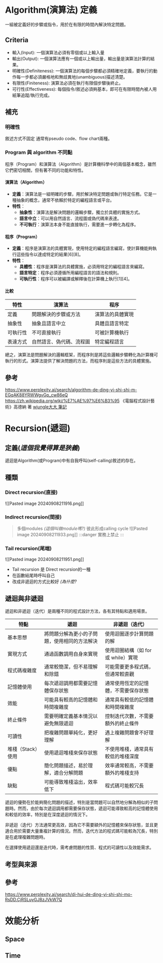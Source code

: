 # Algorithm(演算法) 定義
一組被定義好的步驟或指令，用於在有限的時間內解決特定問題。
## Criteria
* 輸入(Input): 一個演算法必須有零個或以上輸入量
* 輸出(Output): 一個演算法應有一個或以上輸出量，輸出量是演算法計算的結果。
* 明確性(Definiteness): 一個演算法的每個步驟都必須精確地定義，要執行的動作每一步都必須嚴格地和無歧異地(unambiguous)描述清楚。
* 有限性(Finiteness): 演算法必須在執行有限個步驟後終止。
* 可行性(Effectiveness): 每個指令/敘述必須夠基本，即可在有限時間內被人用紙筆追蹤/執行完成。
## 補充
### 明確性
敘述方式不固定
通常有pseudo code、flow chart兩種。
### Program 與 algorithm 不同點
程序（Program）和演算法（Algorithm）是計算機科學中的兩個基本概念，雖然它們密切相關，但有著不同的功能和特性。

#### **演算法（Algorithm）**

- **定義**：演算法是一組明確的步驟，用於解決特定問題或執行特定任務。它是一種抽象的概念，通常不依賴於特定的編程語言或平台。
- **特性**：
  - **抽象性**：演算法是解決問題的邏輯步驟，獨立於具體的實施方式。
  - **語言中立**：可以用自然語言、流程圖或偽代碼來表達。
  - **不可執行**：演算法本身不能直接執行，需要進一步轉化為程序。

#### **程序（Program）**

- **定義**：程序是演算法的具體實現，使用特定的編程語言編寫，使計算機能夠執行這些指令以達成特定的結果[6][8]。
- **特性**：
  - **具體性**：程序是演算法的具體實施，必須用特定的編程語言來編寫。
  - **語言特定**：程序必須遵循所用編程語言的語法和規則。
  - **可執行性**：程序可以被編譯或解釋後在計算機上執行[1][4]。

#### **比較**

| 特性   | 演算法          | 程序       |
| ---- | ------------ | -------- |
| 定義   | 問題解決的步驟或方法   | 演算法的具體實現 |
| 抽象性  | 抽象且語言中立      | 具體且語言特定  |
| 可執行性 | 不可直接執行       | 可被計算機執行  |
| 表達方式 | 自然語言、偽代碼、流程圖 | 特定編程語言   |

總之，演算法是問題解決的邏輯框架，而程序則是將這些邏輯步驟轉化為計算機可執行的形式。演算法提供了解決問題的方法，而程序則是這些方法的具體實施。

## 參考
https://www.perplexity.ai/search/algorithm-de-ding-yi-shi-shi-m-EGqAK88YRWWgvGp_cw86eQ
https://zh.wikipedia.org/wiki/%E7%AE%97%E6%B3%95
《電腦程式設計藝術》高德納 著
[wjungle大大 筆記](https://www.dropbox.com/s/p9j0wd1hwahum3y/ds.pdf?dl=0)


# Recursion(遞迴)
## 定義(*這個我覺得算是狹義*)
遞迴是Algorithm(或Program)中有自我呼叫(self-calling)敘述的存在。
## 種類
### Direct recursion(直接)
![[Pasted image 20240908211916.png]]
### Indirect recursion(間接)
> 多個modules *(這個叫做module嗎?)* 彼此形成calling cycle
![[Pasted image 20240908211933.png]]
:::danger
實務上禁止
:::
### Tail recursion(尾端)
![[Pasted image 20240908211951.png]]

* Tail recursion 是 Direct recursion的一種
* 在函數結尾時呼叫自己
* 改成非遞迴的方式比較好 *(為什麼?*


## 遞迴與非遞迴

遞迴和非遞迴（迭代）是兩種不同的程式設計方法，各有其特點和適用場景。


| 特點             | 遞迴                               | 非遞迴（迭代）                     |
|------------------|------------------------------------|-----------------------------------|
| 基本思想         | 將問題分解為更小的子問題，使用相同的方法解決 | 使用迴圈逐步計算問題的解           |
| 實現方式         | 通過函數調用自身來實現               | 使用迴圈結構（如 for 或 while）實現 |
| 程式碼複雜度     | 通常較簡潔，但不易理解和除錯         | 可能需要更多程式碼，但通常較直觀   |
| 記憶體使用       | 每次遞迴調用都需要記憶體保存狀態       | 通常使用恆定的記憶體，不需要保存狀態 |
| 效能             | 可能具有較高的記憶體和時間複雜度     | 通常具有較低的記憶體和時間複雜度   |
| 終止條件         | 需要明確定義基本情況以避免無限遞迴   | 控制迭代次數，不需要額外的終止條件 |
| 可讀性           | 把複雜問題單純化，更好理解                       | 遇上複雜問題會不好理解                     |
| 堆棧（Stack）使用 | 使用遞迴堆棧來保存狀態               | 不使用堆棧，通常具有較低的堆棧深度   |
| 優點             | 簡化問題描述，易於理解，適合分解問題 | 效率通常較高，不需要額外的堆棧支持 |
| 缺點             | 可能導致堆棧溢出，效率低下           | 程式碼可能較冗長                   |

遞迴的優勢在於能夠簡化問題的描述，特別是當問題可以自然地分解為相似的子問題時。然而，由於每次遞迴調用都需要保存狀態，遞迴可能導致較高的記憶體使用和較低的效率，特別是在深度遞迴的情況下。

非遞迴（迭代）方法通常更高效，因為它不需要額外的記憶體來保存狀態，並且更適合用於需要大量重複計算的情況。然而，迭代方法的程式碼可能較為冗長，特別是在處理複雜問題時。

在選擇使用遞迴還是迭代時，需考慮問題的性質、程式的可讀性以及效能需求。


## 考型與來源




## 參考
https://www.perplexity.ai/search/di-hui-de-ding-yi-shi-shi-mo-RsDD.CjRSLuyGJ8zJVkW7Q

# 效能分析
## Space

## Time